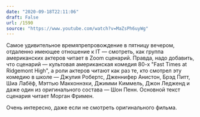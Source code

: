 ```yaml
---
date: "2020-09-18T22:11:06"
draft: False
url: /1590
source: "https://www.youtube.com/watch?v=MaZsPh6uyWg"
---
```


Самое удивительное времяпрепровождение в пятницу вечером, отдаленно имеющее отношение к IT — смотреть, как группа американских актеров читает в Zoom сценарий. Правда, надо добавить, что сценарий — культовая американская комедия 80-х "Fast Times at Ridgemont High", а роли актеров читают как раз те, кто смотрел эту комедию в школе — Джулия Робертс, Дженнифер Анистон, Брэд Питт, Шиа Лабёф, Мэттью Макконнэхи, Джимми Киммель, Джон Ледженд и даже один из оригинального состава — Шон Пенн. Основной текст сценария читает Морган Фримен.

Очень интересно, даже если не смотреть оригинального фильма.

